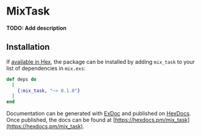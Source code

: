 # MixTask

**TODO: Add description**

## Installation

If [available in Hex](https://hex.pm/docs/publish), the package can be installed
by adding `mix_task` to your list of dependencies in `mix.exs`:

```elixir
def deps do
  [
    {:mix_task, "~> 0.1.0"}
  ]
end
```

Documentation can be generated with [ExDoc](https://github.com/elixir-lang/ex_doc)
and published on [HexDocs](https://hexdocs.pm). Once published, the docs can
be found at [https://hexdocs.pm/mix_task](https://hexdocs.pm/mix_task).

